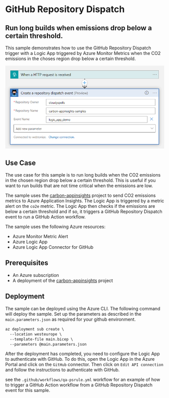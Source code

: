 GitHub Repository Dispatch
==========================

Run long builds when emissions drop below a certain threshold.
--------------------------------------------------------------

This sample demonstrates how to use the GitHub Repository Dispatch trigger with
a Logic App triggered by Azure Monitor Metrics when the CO2 emissions in the
choses region drop below a certain threshold.

 ![GitHub repository dispatch Logic App](./la-lowco2-gh-dispatch.png)

Use Case
--------

The use case for this sample is to run long builds when the CO2 emissions in
the chosen region drop below a certain threshold. This is useful if you want to
run builds that are not time critical when the emissions are low.

The sample uses the 
[carbon-appinsights](https://github.com/cloudyspells/carbon-appinsights) project
to send CO2 emissions metrics to Azure Application Insights. The Logic App is
triggered by a metric alert on the `co2e` metric. The Logic App then checks if
the emissions are below a certain threshold and if so, it triggers a
GitHub Repository Dispatch event to run a GitHub Action workflow.

The sample uses the following Azure resources:

- Azure Monitor Metric Alert
- Azure Logic App
- Azure Logic App Connector for GitHub

Prerequisites
-------------

- An Azure subscription
- A deployment of the
  [carbon-appinsights](https://github.com/cloudyspells/carbon-appinsights) project

Deployment
----------

The sample can be deployed using the Azure CLI. The following command will
deploy the sample. Set up the parameters as described in the
`main.parameters.json` as required for your github environment.

```console
az deployment sub create \
  --location westeurope \
  --template-file main.bicep \
  --parameters @main.parameters.json
```

After the deployment has completed, you need to configure the Logic App to
authenticate with GitHub. To do this, open the Logic App in the Azure Portal
and click on the `GitHub` connector. Then click on `Edit API connection` and
follow the instructions to authenticate with GitHub.

see the `.github/workflows/qa-psrule.yml` workflow for an example of how to
trigger a GitHub Action workflow from a GitHub Repository Dispatch event for this
sample.
